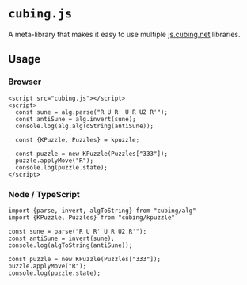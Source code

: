# `cubing.js`

A meta-library that makes it easy to use multiple
[js.cubing.net](https://js.cubing.net) libraries.

## Usage

### Browser

    <script src="cubing.js"></script>
    <script>
      const sune = alg.parse("R U R' U R U2 R'");
      const antiSune = alg.invert(sune);
      console.log(alg.algToString(antiSune));

      const {KPuzzle, Puzzles} = kpuzzle;

      const puzzle = new KPuzzle(Puzzles["333"]);
      puzzle.applyMove("R");
      console.log(puzzle.state);
    </script>

### Node / TypeScript

    import {parse, invert, algToString} from "cubing/alg"
    import {KPuzzle, Puzzles} from "cubing/kpuzzle"

    const sune = parse("R U R' U R U2 R'");
    const antiSune = invert(sune);
    console.log(algToString(antiSune));

    const puzzle = new KPuzzle(Puzzles["333"]);
    puzzle.applyMove("R");
    console.log(puzzle.state);
